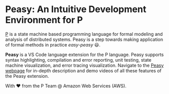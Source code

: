 # Peasy: An Intuitive Development Environment for P

[P](https://p-org.github.io/P/) is a state machine based programming language for formal modeling and analysis of distributed systems. Peasy is a step towards making application of formal methods in practice *easy-peasy* 😃. 

**Peasy** is a VS Code language extension for the P language. Peasy supports syntax highlighting, compilation and error reporting, unit testing, state machine visualization, and error tracing visualization. Navigate to the [Peasy webpage](https://p-org.github.io/peasy-ide-vscode/) for in-depth description and demo videos of all these features of the Peasy extension.

<p align="left">
With ❤️ from the P Team @ Amazon Web Services (AWS).
</p>
